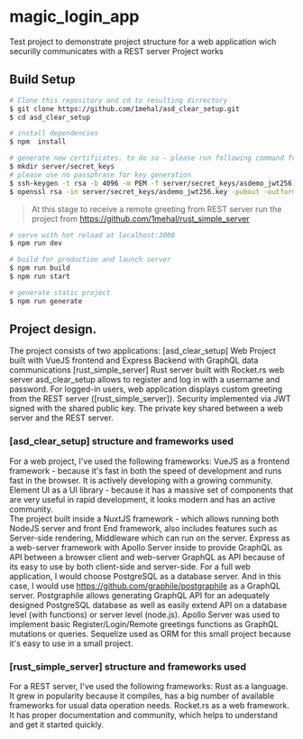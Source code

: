 # magic_login_app

Test project to demonstrate project structure for a web application wich securilly communicates with a REST server 
Project works 

## Build Setup

``` bash
# Clone this repository and cd to resulting dirrectory
$ git clone https://github.com/1mehal/asd_clear_setup.git
$ cd asd_clear_setup

# install dependencies
$ npm  install

# generate new certificates. to do so - please run following command from app root
$ mkdir server/secret_keys
# please use no passphrase for key generation
$ ssh-keygen -t rsa -b 4096 -m PEM -f server/secret_keys/asdemo_jwt256.key  
$ openssl rsa -in server/secret_keys/asdemo_jwt256.key -pubout -outform PEM -out server/secret_keys/asdemo_jwt256.key.pub 


```
> At this stage to receive a remote greeting from REST server run the project from <https://github.com/1mehal/rust_simple_server>

``` bash
# serve with hot reload at localhost:3000
$ npm run dev

# build for production and launch server
$ npm run build
$ npm run start

# generate static project
$ npm run generate
```

## Project design.
The project consists of two applications:
[asd_clear_setup] Web Project built with VueJS frontend and Express Backend with GraphQL data communications
[rust_simple_server] Rust server built with Rocket.rs web server 
asd_clear_setup allows to register and log in with a username and password. For logged-in users, web application displays custom greeting from the REST server ([rust_simple_server]). Security implemented via JWT signed with the shared public key. The private key shared between a web server and the REST server.

### [asd_clear_setup] structure and frameworks used
For a web project, I've used the following frameworks:
VueJS as a frontend framework - because it's fast in both the speed of development and runs fast in the browser. It is actively developing with a growing community. 
Element UI as a UI library - because it has a massive set of components that are very useful in rapid development, it looks modern and has an active community.  
The project built inside a NuxtJS framework - which allows running both NodeJS server and front End framework, also includes features such as Server-side rendering, Middleware which can run on the server.
Express  as a web-server framework with Apollo Server inside to provide GraphQL as API between a browser client and web-server
GraphQL as API because of its easy to use by both client-side and server-side. For a full web application, I would choose PostgreSQL as a database server. And in this case, I would use  <https://github.com/graphile/postgraphile> as a GraphQL server. Postgraphile allows generating GraphQL API for an adequately designed PostgreSQL database as well as easily extend API on a database level (with functions) or server level (node.js). 
Apollo Server was used to implement basic Register/Login/Remote greetings functions as GraphQL mutations or queries. 
Sequelize used as ORM for this small project because it's easy to use in a small project.  
### [rust_simple_server] structure and frameworks used
For a REST server, I've used the following frameworks:
Rust as a language. It grew in popularity because it compiles, has a big number of available frameworks for usual data operation needs. 
Rocket.rs as a web framework. It has proper documentation and community, which helps to understand and get it started quickly.

